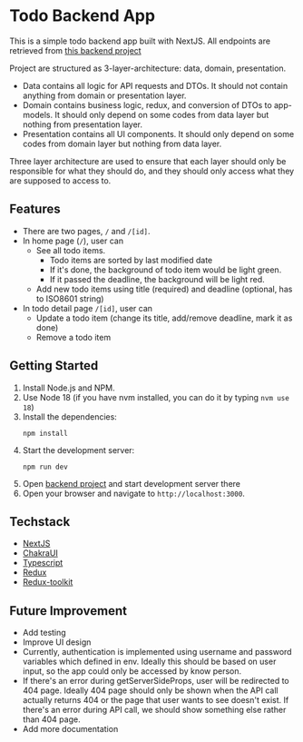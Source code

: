 # Todo Backend App

This is a simple todo backend app built with NextJS.
All endpoints are retrieved from [this backend project](https://github.com/asajim/todo-app-nestjs)

Project are structured as 3-layer-architecture: data, domain, presentation.

* Data contains all logic for API requests and DTOs. It should not contain anything from domain or presentation layer.
* Domain contains business logic, redux, and conversion of DTOs to app-models. It should only depend on some codes from
  data layer but nothing from presentation layer.
* Presentation contains all UI components. It should only depend on some codes from domain layer but nothing from data
  layer.

Three layer architecture are used to ensure that each layer should only be responsible for what they should do, and they
should only access what they are supposed to access to.

## Features

* There are two pages, `/` and `/[id]`.
* In home page (`/`), user can
    * See all todo items.
        * Todo items are sorted by last modified date
        * If it's done, the background of todo item would be light green.
        * If it passed the deadline, the background will be light red.
    * Add new todo items using title (required) and deadline (optional, has to ISO8601 string)
* In todo detail page `/[id]`, user can
    * Update a todo item (change its title, add/remove deadline, mark it as done)
    * Remove a todo item

## Getting Started

1. Install Node.js and NPM.
2. Use Node 18 (if you have nvm installed, you can do it by typing `nvm use 18`)
3. Install the dependencies:
   ```
   npm install
   ```
4. Start the development server:
   ```
   npm run dev
   ```
5. Open [backend project](https://github.com/asajim/todo-app-nestjs) and start development server there
6. Open your browser and navigate to `http://localhost:3000`.

## Techstack

* [NextJS](https://nextjs.org/)
* [ChakraUI](https://chakra-ui.com/)
* [Typescript](https://www.typescriptlang.org/)
* [Redux](https://redux.js.org/)
* [Redux-toolkit](https://redux-toolkit.js.org/)

## Future Improvement

* Add testing
* Improve UI design
* Currently, authentication is implemented using username and password variables which defined in env. Ideally this
  should be based on user input, so the app could only be accessed by know person.
* If there's an error during getServerSideProps, user will be redirected to 404 page. Ideally 404 page should only be
  shown when the API call actually returns 404 or the page that user wants to see doesn't exist. If there's an error
  during API call, we should show something else rather than 404 page.
* Add more documentation
